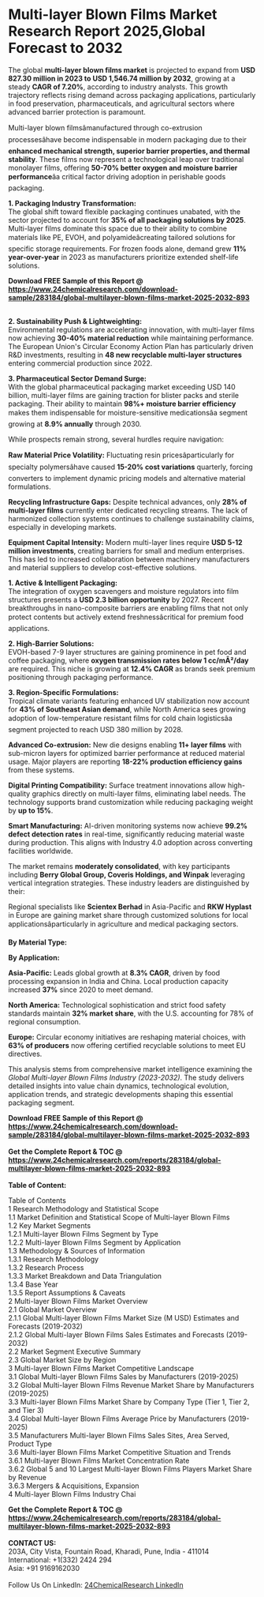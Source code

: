 <h1>Multi-layer Blown Films Market Research Report 2025,Global Forecast to 2032</h1><p>The global <strong>multi-layer blown films market</strong> is projected to expand from <strong>USD 827.30 million in 2023 to USD 1,546.74 million by 2032</strong>, growing at a steady <strong>CAGR of 7.20%</strong>, according to industry analysts. This growth trajectory reflects rising demand across packaging applications, particularly in food preservation, pharmaceuticals, and agricultural sectors where advanced barrier protection is paramount.</p><p>Multi-layer blown filmsâmanufactured through co-extrusion processesâhave become indispensable in modern packaging due to their <strong>enhanced mechanical strength, superior barrier properties, and thermal stability</strong>. These films now represent a technological leap over traditional monolayer films, offering <strong>50-70% better oxygen and moisture barrier performance</strong>âa critical factor driving adoption in perishable goods packaging.</p><p><strong>1. Packaging Industry Transformation:</strong><br>
The global shift toward flexible packaging continues unabated, with the sector projected to account for <strong>35% of all packaging solutions by 2025</strong>. Multi-layer films dominate this space due to their ability to combine materials like PE, EVOH, and polyamideâcreating tailored solutions for specific storage requirements. For frozen foods alone, demand grew <strong>11% year-over-year</strong> in 2023 as manufacturers prioritize extended shelf-life solutions.</p><div><b>Download FREE Sample of this Report @ 
            <a href="https://www.24chemicalresearch.com/download-sample/283184/global-multilayer-blown-films-market-2025-2032-893">
            https://www.24chemicalresearch.com/download-sample/283184/global-multilayer-blown-films-market-2025-2032-893</a></b></div><br><p><strong>2. Sustainability Push &amp; Lightweighting:</strong><br>
Environmental regulations are accelerating innovation, with multi-layer films now achieving <strong>30-40% material reduction</strong> while maintaining performance. The European Union's Circular Economy Action Plan has particularly driven R&amp;D investments, resulting in <strong>48 new recyclable multi-layer structures</strong> entering commercial production since 2022.</p><p><strong>3. Pharmaceutical Sector Demand Surge:</strong><br>
With the global pharmaceutical packaging market exceeding USD 140 billion, multi-layer films are gaining traction for blister packs and sterile packaging. Their ability to maintain <strong>98%+ moisture barrier efficiency</strong> makes them indispensable for moisture-sensitive medicationsâa segment growing at <strong>8.9% annually</strong> through 2030.</p><p>While prospects remain strong, several hurdles require navigation:</p><p><strong>Raw Material Price Volatility:</strong> Fluctuating resin pricesâparticularly for specialty polymersâhave caused <strong>15-20% cost variations</strong> quarterly, forcing converters to implement dynamic pricing models and alternative material formulations.</p><p><strong>Recycling Infrastructure Gaps:</strong> Despite technical advances, only <strong>28% of multi-layer films</strong> currently enter dedicated recycling streams. The lack of harmonized collection systems continues to challenge sustainability claims, especially in developing markets.</p><p><strong>Equipment Capital Intensity:</strong> Modern multi-layer lines require <strong>USD 5-12 million investments</strong>, creating barriers for small and medium enterprises. This has led to increased collaboration between machinery manufacturers and material suppliers to develop cost-effective solutions.</p><p><strong>1. Active &amp; Intelligent Packaging:</strong><br>
The integration of oxygen scavengers and moisture regulators into film structures presents a <strong>USD 2.3 billion opportunity</strong> by 2027. Recent breakthroughs in nano-composite barriers are enabling films that not only protect contents but actively extend freshnessâcritical for premium food applications.</p><p><strong>2. High-Barrier Solutions:</strong><br>
EVOH-based 7-9 layer structures are gaining prominence in pet food and coffee packaging, where <strong>oxygen transmission rates below 1 cc/mÂ²/day</strong> are required. This niche is growing at <strong>12.4% CAGR</strong> as brands seek premium positioning through packaging performance.</p><p><strong>3. Region-Specific Formulations:</strong><br>
Tropical climate variants featuring enhanced UV stabilization now account for <strong>43% of Southeast Asian demand</strong>, while North America sees growing adoption of low-temperature resistant films for cold chain logisticsâa segment projected to reach USD 380 million by 2028.</p><p><strong>Advanced Co-extrusion:</strong> New die designs enabling <strong>11+ layer films</strong> with sub-micron layers for optimized barrier performance at reduced material usage. Major players are reporting <strong>18-22% production efficiency gains</strong> from these systems.</p><p><strong>Digital Printing Compatibility:</strong> Surface treatment innovations allow high-quality graphics directly on multi-layer films, eliminating label needs. The technology supports brand customization while reducing packaging weight by <strong>up to 15%</strong>.</p><p><strong>Smart Manufacturing:</strong> AI-driven monitoring systems now achieve <strong>99.2% defect detection rates</strong> in real-time, significantly reducing material waste during production. This aligns with Industry 4.0 adoption across converting facilities worldwide.</p><p>The market remains <strong>moderately consolidated</strong>, with key participants including <strong>Berry Global Group, Coveris Holdings, and Winpak</strong> leveraging vertical integration strategies. These industry leaders are distinguished by their:</p><p>Regional specialists like <strong>Scientex Berhad</strong> in Asia-Pacific and <strong>RKW Hyplast</strong> in Europe are gaining market share through customized solutions for local applicationsâparticularly in agriculture and medical packaging sectors.</p><p><strong>By Material Type:</strong></p><p><strong>By Application:</strong></p><p><strong>Asia-Pacific:</strong> Leads global growth at <strong>8.3% CAGR</strong>, driven by food processing expansion in India and China. Local production capacity increased <strong>37%</strong> since 2020 to meet demand.</p><p><strong>North America:</strong> Technological sophistication and strict food safety standards maintain <strong>32% market share</strong>, with the U.S. accounting for 78% of regional consumption.</p><p><strong>Europe:</strong> Circular economy initiatives are reshaping material choices, with <strong>63% of producers</strong> now offering certified recyclable solutions to meet EU directives.</p><p>This analysis stems from comprehensive market intelligence examining the <em>Global Multi-layer Blown Films Industry (2023-2032)</em>. The study delivers detailed insights into value chain dynamics, technological evolution, application trends, and strategic developments shaping this essential packaging segment.</p><div><b>Download FREE Sample of this Report @ 
            <a href="https://www.24chemicalresearch.com/download-sample/283184/global-multilayer-blown-films-market-2025-2032-893">
            https://www.24chemicalresearch.com/download-sample/283184/global-multilayer-blown-films-market-2025-2032-893</a></b></div><br><div><b>Get the Complete Report & TOC @ 
            <a href="https://www.24chemicalresearch.com/reports/283184/global-multilayer-blown-films-market-2025-2032-893">
            https://www.24chemicalresearch.com/reports/283184/global-multilayer-blown-films-market-2025-2032-893</a></b></div><br>
            <b>Table of Content:</b><p>Table of Contents<br />
1 Research Methodology and Statistical Scope<br />
1.1 Market Definition and Statistical Scope of Multi-layer Blown Films<br />
1.2 Key Market Segments<br />
1.2.1 Multi-layer Blown Films Segment by Type<br />
1.2.2 Multi-layer Blown Films Segment by Application<br />
1.3 Methodology & Sources of Information<br />
1.3.1 Research Methodology<br />
1.3.2 Research Process<br />
1.3.3 Market Breakdown and Data Triangulation<br />
1.3.4 Base Year<br />
1.3.5 Report Assumptions & Caveats<br />
2 Multi-layer Blown Films Market Overview<br />
2.1 Global Market Overview<br />
2.1.1 Global Multi-layer Blown Films Market Size (M USD) Estimates and Forecasts (2019-2032)<br />
2.1.2 Global Multi-layer Blown Films Sales Estimates and Forecasts (2019-2032)<br />
2.2 Market Segment Executive Summary<br />
2.3 Global Market Size by Region<br />
3 Multi-layer Blown Films Market Competitive Landscape<br />
3.1 Global Multi-layer Blown Films Sales by Manufacturers (2019-2025)<br />
3.2 Global Multi-layer Blown Films Revenue Market Share by Manufacturers (2019-2025)<br />
3.3 Multi-layer Blown Films Market Share by Company Type (Tier 1, Tier 2, and Tier 3)<br />
3.4 Global Multi-layer Blown Films Average Price by Manufacturers (2019-2025)<br />
3.5 Manufacturers Multi-layer Blown Films Sales Sites, Area Served, Product Type<br />
3.6 Multi-layer Blown Films Market Competitive Situation and Trends<br />
3.6.1 Multi-layer Blown Films Market Concentration Rate<br />
3.6.2 Global 5 and 10 Largest Multi-layer Blown Films Players Market Share by Revenue<br />
3.6.3 Mergers & Acquisitions, Expansion<br />
4 Multi-layer Blown Films Industry Chai</p><div><b>Get the Complete Report & TOC @ 
            <a href="https://www.24chemicalresearch.com/reports/283184/global-multilayer-blown-films-market-2025-2032-893">
            https://www.24chemicalresearch.com/reports/283184/global-multilayer-blown-films-market-2025-2032-893</a></b></div><br><b>CONTACT US:</b><br>
            203A, City Vista, Fountain Road, Kharadi, Pune, India - 411014<br>
            International: +1(332) 2424 294<br>
            Asia: +91 9169162030 <br><br>
            Follow Us On LinkedIn: <a href="https://www.linkedin.com/company/24chemicalresearch/">24ChemicalResearch LinkedIn</a>